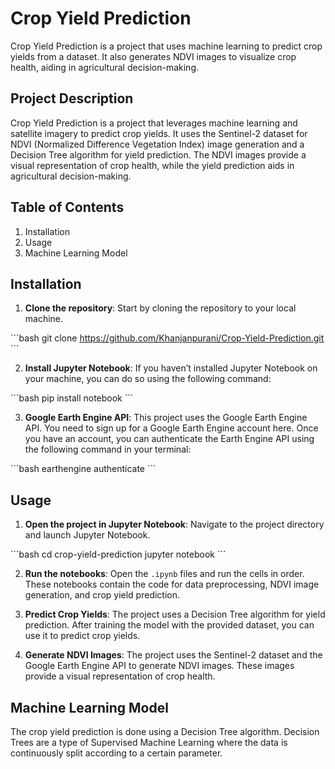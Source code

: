 # Crop Yield Prediction

Crop Yield Prediction is a project that uses machine learning to predict crop yields from a dataset. It also generates NDVI images to visualize crop health, aiding in agricultural decision-making.

## Project Description

Crop Yield Prediction is a project that leverages machine learning and satellite imagery to predict crop yields. It uses the Sentinel-2 dataset for NDVI (Normalized Difference Vegetation Index) image generation and a Decision Tree algorithm for yield prediction. The NDVI images provide a visual representation of crop health, while the yield prediction aids in agricultural decision-making.

## Table of Contents

1. Installation
2. Usage
3. Machine Learning Model

## Installation

1. **Clone the repository**: Start by cloning the repository to your local machine.

\```bash
git clone https://github.com/Khanjanpurani/Crop-Yield-Prediction.git
\```

2. **Install Jupyter Notebook**: If you haven’t installed Jupyter Notebook on your machine, you can do so using the following command:

\```bash
pip install notebook
\```

3. **Google Earth Engine API**: This project uses the Google Earth Engine API. You need to sign up for a Google Earth Engine account here. Once you have an account, you can authenticate the Earth Engine API using the following command in your terminal:

\```bash
earthengine authenticate
\```

## Usage

1. **Open the project in Jupyter Notebook**: Navigate to the project directory and launch Jupyter Notebook.

\```bash
cd crop-yield-prediction
jupyter notebook
\```

2. **Run the notebooks**: Open the `.ipynb` files and run the cells in order. These notebooks contain the code for data preprocessing, NDVI image generation, and crop yield prediction.

3. **Predict Crop Yields**: The project uses a Decision Tree algorithm for yield prediction. After training the model with the provided dataset, you can use it to predict crop yields.

4. **Generate NDVI Images**: The project uses the Sentinel-2 dataset and the Google Earth Engine API to generate NDVI images. These images provide a visual representation of crop health.

## Machine Learning Model

The crop yield prediction is done using a Decision Tree algorithm. Decision Trees are a type of Supervised Machine Learning where the data is continuously split according to a certain parameter.
